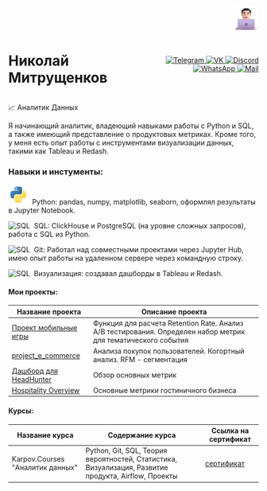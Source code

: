 <div align="right">
  <img src="https://github.com/Tarikul-Islam-Anik/tarikul-islam-anik/blob/main/assets/images/Man%20Technologist%20Light%20Skin%20Tone.png?raw=true" alt="Keyboard" width="50" height="50" />
</div>

<div style="display: flex; justify-content: space-between; align-items: center;">
  <div align="left">
    <h1>Николай Митрущенков</h1>
  </div>
  <div id="badges" align="right">
    <a href="https://t.me/MrMitru17" target="_blank">
      <img src="https://cdn-icons-png.flaticon.com/512/2111/2111646.png" width="40" height="40" alt="Telegram" />
    </a>
    <a href="https://vk.com/mitru17" target="_blank">
      <img src="https://cdn-icons-png.flaticon.com/512/145/145813.png" width="40" height="40" alt="VK"/>
    </a>
    <a href="https://discordapp.com/users/293421524814266368" target="_blank">
      <img src="https://github.com/NikMitr/NikMitr/assets/170803850/30620885-e457-4ce2-887f-892e7c29077b" width="40" height="40" alt="Discord"/>
    </a>
    <a href="https://wa.me/+79853162644" target="_blank">
      <img src="https://github.com/NikMitr/NikMitr/assets/170803850/6c1c30e0-a140-4414-9b84-fe4bc0ced271" width="40" height="40" alt="WhatsApp"/>
    </a>
    <a href="https://e.mail.ru/compose/?to=nik_mitr@mail.ru" target="_blank">
      <img src="https://github.com/NikMitr/NikMitr/assets/170803850/f06ea629-2626-467b-acee-1f803adbef99" width="40" height="40" alt="Mail"/>
    </a>
  </div>
</div>


📈 Аналитик Данных

 Я начинающий аналитик, владеющий навыками работы с Python и SQL, а также имеющий представление о продуктовых метриках. Кроме того, у меня есть опыт работы с инструментами визуализации данных, такими как Tableau и Redash. 

### Навыки и инстументы: 

<img src="https://github.com/devicons/devicon/blob/master/icons/python/python-original.svg" title="Python" alt="Python" width="40" height="40"/>&nbsp; 
Python: pandas, numpy, matplotlib, seaborn, оформлял результаты в Jupyter Notebook.

<img src="https://github.com/user-attachments/assets/d8ae0f80-904d-4d8b-9f7a-3e1e3d60e011" title="SQL" alt="SQL" width="40" height="40"/>&nbsp;
SQL: ClickHouse и PostgreSQL (на уровне сложных запросов), работа с SQL из Python.

<img src="https://github.com/user-attachments/assets/9798c05a-b3e3-4a75-8687-5ebb4adec721" title="SQL" alt="SQL" width="40" height="40"/>&nbsp;
Git: Работал над совместными проектами через Jupyter Hub, имею опыт работы на удаленном сервере через командную строку.

<img src="https://github.com/user-attachments/assets/a123179a-3143-479f-8e35-fcc97fe83deb" title="SQL" alt="SQL" width="40" height="40"/>&nbsp;
Визуализация: создавал дашборды в Tableau и Redash.




#### Мои проекты:

|Название проекта|Описание проекта|
|---|---|
|[Проект мобильные игры](https://github.com/NikMitr/mobile_games_project/tree/main)|Функция для расчета Retention Rate. Анализ A/B тестирования. Определен набор метрик для тематического события|
|[project_e_commerce](https://github.com/NikMitr/project_e_commerce)|Анализа покупок пользователей. Когортный анализ. RFM - сегментация|
|[Дашборд для HeadHunter](https://public.tableau.com/app/profile/nikolay.mitrushchenkov/viz/Overviewofthemainmetrics/HH)|Обзор основных метрик|
|[Hospitality Overview](https://public.tableau.com/app/profile/nikolay.mitrushchenkov/viz/HospitalityOverview_17121661833720/Dashboard1)|Основные метрики гостиничного бизнеса|


#### Курсы:

|Название курса|Содержание курса|Ссылка на сертификат|
|------------------------------|----|-----------------------------------|
|Karpov.Courses "Аналитик данных"|Python, Git, SQL, Теория вероятностей, Статистика, Визуализация, Развитие продукта, Airflow, Проекты|[сертификат](https://lab.karpov.courses/certificate/52029072-2447-4c5a-b30d-460788c2c89f/)|
